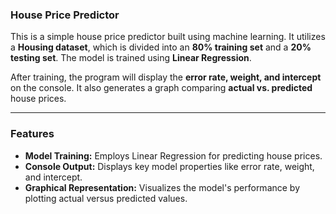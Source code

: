 ### House Price Predictor
<p>This is a simple house price predictor built using machine learning. It utilizes a <b>Housing dataset</b>, which is divided into an <b>80% training set</b> and a <b>20% testing set</b>. The model is trained using <b>Linear Regression</b>.</p>
<p>After training, the program will display the <b>error rate, weight, and intercept</b> on the console. It also generates a graph comparing <b>actual vs. predicted</b> house prices.</p>

<hr>

<h3>Features</h3>
<ul>
  <li><b>Model Training:</b> Employs Linear Regression for predicting house prices.</li>
  <li><b>Console Output:</b> Displays key model properties like error rate, weight, and intercept.</li>
  <li><b>Graphical Representation:</b> Visualizes the model's performance by plotting actual versus predicted values.</li>
</ul>

